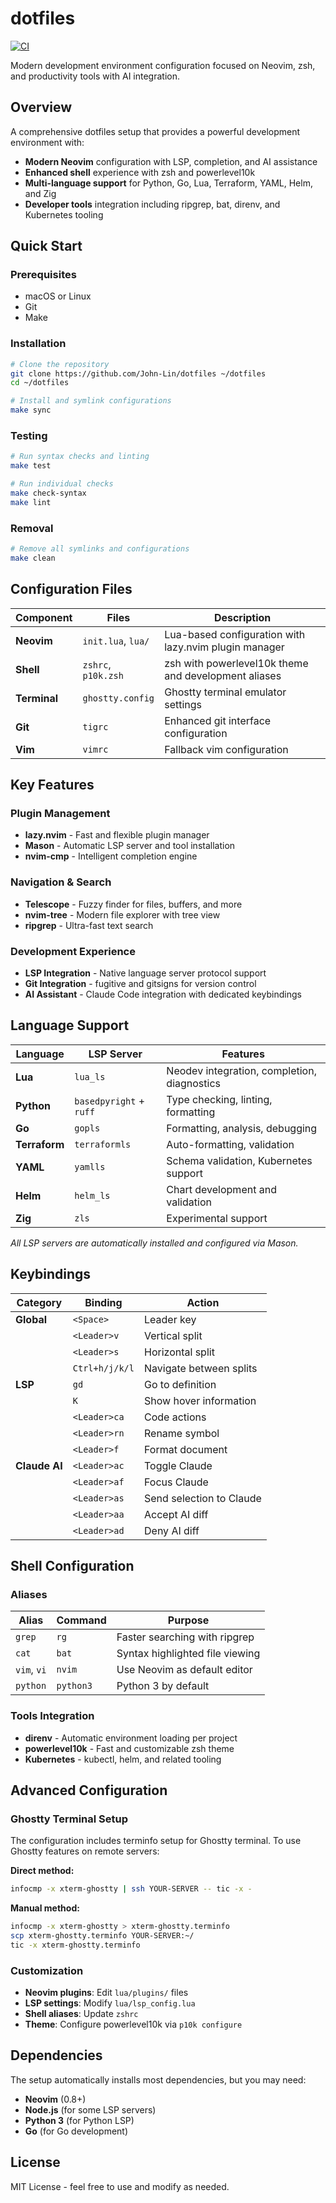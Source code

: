 # dotfiles

[![CI](https://github.com/John-Lin/dotfiles/actions/workflows/ci.yml/badge.svg)](https://github.com/John-Lin/dotfiles/actions/workflows/ci.yml)

Modern development environment configuration focused on Neovim, zsh, and productivity tools with AI integration.

## Overview

A comprehensive dotfiles setup that provides a powerful development environment with:
- **Modern Neovim** configuration with LSP, completion, and AI assistance
- **Enhanced shell** experience with zsh and powerlevel10k
- **Multi-language support** for Python, Go, Lua, Terraform, YAML, Helm, and Zig
- **Developer tools** integration including ripgrep, bat, direnv, and Kubernetes tooling

## Quick Start

### Prerequisites
- macOS or Linux
- Git
- Make

### Installation

```bash
# Clone the repository
git clone https://github.com/John-Lin/dotfiles ~/dotfiles
cd ~/dotfiles

# Install and symlink configurations
make sync
```

### Testing
```bash
# Run syntax checks and linting
make test

# Run individual checks
make check-syntax
make lint
```

### Removal
```bash
# Remove all symlinks and configurations
make clean
```

## Configuration Files

| Component | Files | Description |
|-----------|-------|-------------|
| **Neovim** | `init.lua`, `lua/` | Lua-based configuration with lazy.nvim plugin manager |
| **Shell** | `zshrc`, `p10k.zsh` | zsh with powerlevel10k theme and development aliases |
| **Terminal** | `ghostty.config` | Ghostty terminal emulator settings |
| **Git** | `tigrc` | Enhanced git interface configuration |
| **Vim** | `vimrc` | Fallback vim configuration |

## Key Features

### Plugin Management
- **lazy.nvim** - Fast and flexible plugin manager
- **Mason** - Automatic LSP server and tool installation
- **nvim-cmp** - Intelligent completion engine

### Navigation & Search
- **Telescope** - Fuzzy finder for files, buffers, and more
- **nvim-tree** - Modern file explorer with tree view
- **ripgrep** - Ultra-fast text search

### Development Experience
- **LSP Integration** - Native language server protocol support
- **Git Integration** - fugitive and gitsigns for version control
- **AI Assistant** - Claude Code integration with dedicated keybindings

## Language Support

| Language | LSP Server | Features |
|----------|------------|----------|
| **Lua** | `lua_ls` | Neodev integration, completion, diagnostics |
| **Python** | `basedpyright` + `ruff` | Type checking, linting, formatting |
| **Go** | `gopls` | Formatting, analysis, debugging |
| **Terraform** | `terraformls` | Auto-formatting, validation |
| **YAML** | `yamlls` | Schema validation, Kubernetes support |
| **Helm** | `helm_ls` | Chart development and validation |
| **Zig** | `zls` | Experimental support |

*All LSP servers are automatically installed and configured via Mason.*

## Keybindings

| Category | Binding | Action |
|----------|---------|--------|
| **Global** | `<Space>` | Leader key |
| | `<Leader>v` | Vertical split |
| | `<Leader>s` | Horizontal split |
| | `Ctrl+h/j/k/l` | Navigate between splits |
| **LSP** | `gd` | Go to definition |
| | `K` | Show hover information |
| | `<Leader>ca` | Code actions |
| | `<Leader>rn` | Rename symbol |
| | `<Leader>f` | Format document |
| **Claude AI** | `<Leader>ac` | Toggle Claude |
| | `<Leader>af` | Focus Claude |
| | `<Leader>as` | Send selection to Claude |
| | `<Leader>aa` | Accept AI diff |
| | `<Leader>ad` | Deny AI diff |

## Shell Configuration

### Aliases
| Alias | Command | Purpose |
|-------|---------|---------|
| `grep` | `rg` | Faster searching with ripgrep |
| `cat` | `bat` | Syntax highlighted file viewing |
| `vim`, `vi` | `nvim` | Use Neovim as default editor |
| `python` | `python3` | Python 3 by default |

### Tools Integration
- **direnv** - Automatic environment loading per project
- **powerlevel10k** - Fast and customizable zsh theme
- **Kubernetes** - kubectl, helm, and related tooling

## Advanced Configuration

### Ghostty Terminal Setup

The configuration includes terminfo setup for Ghostty terminal. To use Ghostty features on remote servers:

**Direct method:**
```bash
infocmp -x xterm-ghostty | ssh YOUR-SERVER -- tic -x -
```

**Manual method:**
```bash
infocmp -x xterm-ghostty > xterm-ghostty.terminfo
scp xterm-ghostty.terminfo YOUR-SERVER:~/
tic -x xterm-ghostty.terminfo
```

### Customization

- **Neovim plugins**: Edit `lua/plugins/` files
- **LSP settings**: Modify `lua/lsp_config.lua`
- **Shell aliases**: Update `zshrc`
- **Theme**: Configure powerlevel10k via `p10k configure`

## Dependencies

The setup automatically installs most dependencies, but you may need:
- **Neovim** (0.8+)
- **Node.js** (for some LSP servers)
- **Python 3** (for Python LSP)
- **Go** (for Go development)

## License

MIT License - feel free to use and modify as needed.
